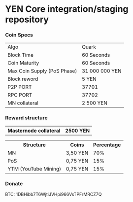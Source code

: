 YEN Core integration/staging repository
=====================================

### Coin Specs

<table>
<tr><td>Algo</td><td>Quark</td></tr>
<tr><td>Block Time</td><td>60 Seconds</td></tr>
<tr><td>Coin Maturity</td><td>60 Seconds</td></tr>
<tr><td>Max Coin Supply (PoS Phase)</td><td>31 000 000 YEN</td></tr>
<tr><td>Block reword</td><td>5 YEN</td></tr>
<tr><td>P2P PORT</td><td>37701</td></tr>
<tr><td>RPC PORT</td><td>37702</td></tr>
<tr><td>MN collateral</td><td>2 500 YEN</td></tr>
</table>


### Reward structure

<table>
<th>Masternode collateral</th><th> 2500 YEN</th>
</table>
<table>
<th>Structure</th><th>Coins</th><th>Percentage</th>
<tr><td>MN</td><td>3,50 YEN</td><td>70%</td></tr>
<tr><td>PoS</td><td>0,75 YEN</td><td>15%</td></tr>
<tr><td>YTM (YouTube Mining)</td><td>0,75 YEN</td><td>15%</td></tr>
</table>


### Donate
BTC: 1DBHibb7T6WjtiJVHpi966VsTPFrMRCZ7Q



